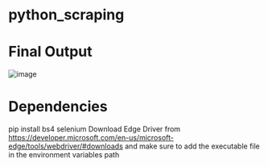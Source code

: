 # python_scraping

# Final Output
![image](https://github.com/Mohammadtej/python_scraping/assets/75032466/35878deb-27a7-4b58-93ce-a2cf6c0bae97)

# Dependencies
pip install bs4 selenium
Download Edge Driver from https://developer.microsoft.com/en-us/microsoft-edge/tools/webdriver/#downloads and make sure to add the executable file in the environment variables path
